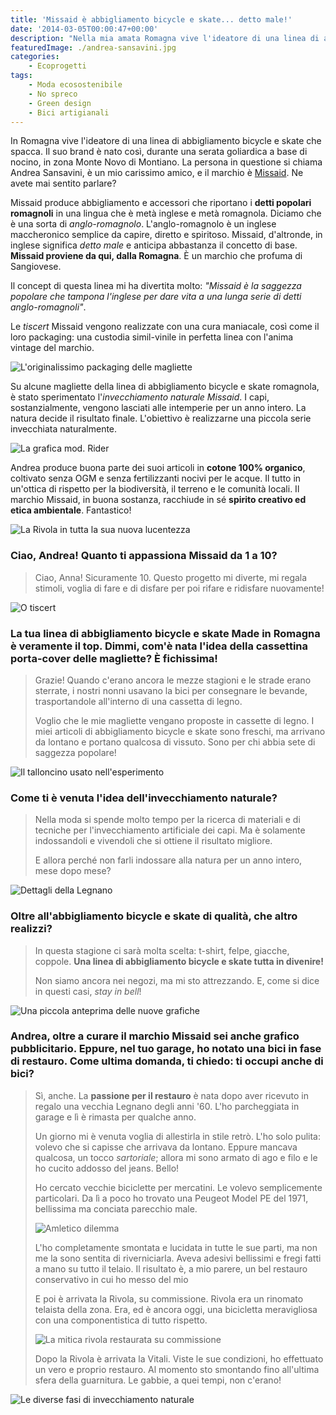 ```yaml
---
title: 'Missaid è abbigliamento bicycle e skate... detto male!'
date: '2014-03-05T00:00:47+00:00'
description: "Nella mia amata Romagna vive l'ideatore di una linea di abbigliamento bicycle e skate che spacca. Le sue grafiche sono tutte in anglo-romagnolo!"
featuredImage: ./andrea-sansavini.jpg
categories:
    - Ecoprogetti
tags:
    - Moda ecosostenibile
    - No spreco
    - Green design
    - Bici artigianali
---
```


In Romagna vive l'ideatore di una linea di abbigliamento bicycle e skate che spacca. Il suo brand è nato così, durante una serata goliardica a base di nocino, in zona Monte Novo di Montiano.
La persona in questione si chiama Andrea Sansavini, è un mio carissimo amico, e il marchio è [Missaid](http://www.missaid.it). Ne avete mai sentito parlare?

Missaid produce abbigliamento e accessori che riportano i **detti popolari romagnoli** in una lingua che è metà inglese e metà romagnola. Diciamo che è una sorta di _anglo-romagnolo_.
L'anglo-romagnolo è un inglese maccheronico semplice da capire, diretto e spiritoso. Missaid, d'altronde, in inglese significa _detto male_ e anticipa abbastanza il concetto di base.
**Missaid proviene da qui, dalla Romagna**. È un marchio che profuma di Sangiovese.

Il concept di questa linea mi ha divertita molto: _"Missaid è la saggezza popolare che tampona l'inglese per dare vita a una lunga serie di detti anglo-romagnoli"_.

Le _tiscert_ Missaid vengono realizzate con una cura maniacale, così come il loro packaging: una custodia simil-vinile in perfetta linea con l'anima vintage del marchio.

![L'originalissimo packaging delle magliette](./loriginalissimo-packaging-delle-magliette.jpg)

Su alcune magliette della linea di abbigliamento bicycle e skate romagnola, è stato sperimentato l'_invecchiamento naturale Missaid_. I capi, sostanzialmente, vengono lasciati alle intemperie per un anno intero. La natura decide il risultato finale.
L'obiettivo è realizzarne una piccola serie invecchiata naturalmente.

![La grafica mod. Rider](./la-mitica-grafica-mod-rider.jpg)

Andrea produce buona parte dei suoi articoli in **cotone 100% organico**, coltivato senza OGM e senza fertilizzanti nocivi per le acque. Il tutto in un'ottica di rispetto per la biodiversità, il terreno e le comunità locali.
Il marchio Missaid, in buona sostanza, racchiude in sé **spirito creativo ed etica ambientale**. Fantastico!

![La Rivola in tutta la sua nuova lucentezza](./la-rivola-in-tutta-la-sua-nuova-lucentezza.jpg)

### Ciao, Andrea! Quanto ti appassiona Missaid da 1 a 10?

> Ciao, Anna! Sicuramente 10. Questo progetto mi diverte, mi regala stimoli, voglia di fare e di disfare per poi rifare e ridisfare nuovamente!

![O tiscert](./o-tiscert.jpg)

### La tua linea di abbigliamento bicycle e skate Made in Romagna è veramente il top. Dimmi, com'è nata l'idea della cassettina porta-cover delle magliette? È fichissima!

> Grazie! Quando c'erano ancora le mezze stagioni e le strade erano sterrate, i nostri nonni usavano la bici per consegnare le bevande, trasportandole all'interno di una cassetta di legno.
>
> Voglio che le mie magliette vengano proposte in cassette di legno. I miei articoli di abbigliamento bicycle e skate sono freschi, ma arrivano da lontano e portano qualcosa di vissuto. Sono per chi abbia sete di saggezza popolare!

![Il talloncino usato nell'esperimento](./il-talloncino-usato-nellesperimento.jpg)

### Come ti è venuta l'idea dell'invecchiamento naturale?

> Nella moda si spende molto tempo per la ricerca di materiali e di tecniche per l'invecchiamento artificiale dei capi. Ma è solamente indossandoli e vivendoli che si ottiene il risultato migliore.
>
> E allora perché non farli indossare alla natura per un anno intero, mese dopo mese?

![Dettagli della Legnano](./dettagli-della-legnano.jpg)

### Oltre all'abbigliamento bicycle e skate di qualità, che altro realizzi?

> In questa stagione ci sarà molta scelta: t-shirt, felpe, giacche, coppole. **Una linea di abbigliamento bicycle e skate tutta in divenire!**
>
> Non siamo ancora nei negozi, ma mi sto attrezzando. E, come si dice in questi casi, _stay in bell_!

![Una piccola anteprima delle nuove grafiche](./una-piccola-anteprima-delle-nuove-grafiche.jpg)

### Andrea, oltre a curare il marchio Missaid sei anche grafico pubblicitario. Eppure, nel tuo garage, ho notato una bici in fase di restauro. Come ultima domanda, ti chiedo: ti occupi anche di bici?

> Sì, anche. La **passione per il restauro** è nata dopo aver ricevuto in regalo una vecchia Legnano degli anni '60. L'ho parcheggiata in garage e lì è rimasta per qualche anno.
>
> Un giorno mi è venuta voglia di allestirla in stile retrò. L'ho solo pulita: volevo che si capisse che arrivava da lontano. Eppure mancava qualcosa, un tocco _sartoriale_; allora mi sono armato di ago e filo e le ho cucito addosso del jeans. Bello!
>
> Ho cercato vecchie biciclette per mercatini. Le volevo semplicemente particolari. Da lì a poco ho trovato una Peugeot Model PE del 1971, bellissima ma conciata parecchio male.
>
> ![Amletico dilemma](./amletico-dilemma-t-shirt.jpg)
>
> L'ho completamente smontata e lucidata in tutte le sue parti, ma non me la sono sentita di riverniciarla. Aveva adesivi bellissimi e fregi fatti a mano su tutto il telaio. Il risultato è, a mio parere, un bel restauro conservativo in cui ho messo del mio
>
> E poi è arrivata la Rivola, su commissione. Rivola era un rinomato telaista della zona. Era, ed è ancora oggi, una bicicletta meravigliosa con una componentistica di tutto rispetto.
>
> ![La mitica rivola restaurata su commissione](./la-mitica-rivola-restaurata-su-commissione.jpg)
>
> Dopo la Rivola è arrivata la Vitali. Viste le sue condizioni, ho effettuato un vero e proprio restauro. Al momento sto smontando fino all'ultima sfera della guarnitura. Le gabbie, a quei tempi, non c'erano!

![Le diverse fasi di invecchiamento naturale](./le-diverse-fasi-di-invecchiamento-naturale.jpg)
